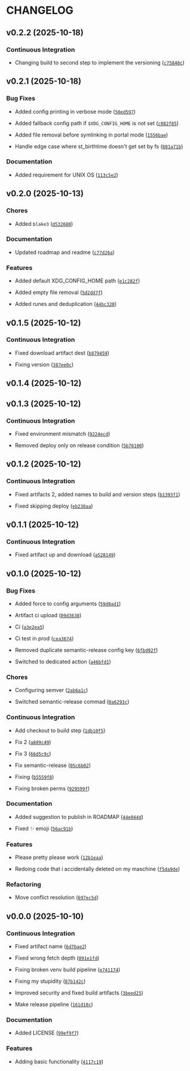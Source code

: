 # CHANGELOG


## v0.2.2 (2025-10-18)

### Continuous Integration

- Changing build to second step to implement the versioning
  ([`c75848c`](https://github.com/vividsystem/wisort/commit/c75848c1416f6393821ba48969da87dd7719ee46))


## v0.2.1 (2025-10-18)

### Bug Fixes

- Added config printing in verbose mode
  ([`50ed597`](https://github.com/vividsystem/wisort/commit/50ed597527310f620de67d77e35d5e87ccd09983))

- Added fallback config path if `$XDG_CONFIG_HOME` is not set
  ([`c082f85`](https://github.com/vividsystem/wisort/commit/c082f858d4626137ab3b3ddd4586f9e6f0400385))

- Added file removal before symlinking in portal mode
  ([`1556bae`](https://github.com/vividsystem/wisort/commit/1556bae591bb1efe7b630eb8bb48e1648bb06558))

- Handle edge case where st_birthtime doesn't get set by fs
  ([`801a71b`](https://github.com/vividsystem/wisort/commit/801a71b0d85b3b5e2724aa36e9fc332d3410b2ab))

### Documentation

- Added requirement for UNIX OS
  ([`113c5e2`](https://github.com/vividsystem/wisort/commit/113c5e299da557372fc70194fdad73e4d7edc860))


## v0.2.0 (2025-10-13)

### Chores

- Added `blake3`
  ([`d532680`](https://github.com/vividsystem/wisort/commit/d532680a1eca722bb72769d616e02935877a6c08))

### Documentation

- Updated roadmap and readme
  ([`c77d26a`](https://github.com/vividsystem/wisort/commit/c77d26a1d9001b4b887d91713e082ec1b08dca6a))

### Features

- Added default XDG_CONFIG_HOME path
  ([`e1c282f`](https://github.com/vividsystem/wisort/commit/e1c282f7cd5015961cafa5f465ec5f0e8eff5b3d))

- Added empty file removal
  ([`5d2dd7f`](https://github.com/vividsystem/wisort/commit/5d2dd7f1f5948f96e8ce9932c057aaa67328c448))

- Added runes and deduplication
  ([`44bc320`](https://github.com/vividsystem/wisort/commit/44bc32019866e897bb9c6dba54e4990578a5379c))


## v0.1.5 (2025-10-12)

### Continuous Integration

- Fixed download artifact dest
  ([`b879459`](https://github.com/vividsystem/wisort/commit/b87945995b33e4a7375dc72bf5647324bada7799))

- Fixing version
  ([`387ee0c`](https://github.com/vividsystem/wisort/commit/387ee0cb1a8b6188be5fdfc284f8930a262ca232))


## v0.1.4 (2025-10-12)


## v0.1.3 (2025-10-12)

### Continuous Integration

- Fixed environment mismatch
  ([`9224ecd`](https://github.com/vividsystem/wisort/commit/9224ecd46263988f3a9b7e7d539c5bef174e74d5))

- Removed deploy only on release condition
  ([`5b78100`](https://github.com/vividsystem/wisort/commit/5b781009c62a9a2443d62120600c1b560174388c))


## v0.1.2 (2025-10-12)

### Continuous Integration

- Fixed artifacts 2, added names to build and version steps
  ([`b1393f1`](https://github.com/vividsystem/wisort/commit/b1393f138eadc16c77574d8df10ce3a4ae48b408))

- Fixed skipping deploy
  ([`eb238aa`](https://github.com/vividsystem/wisort/commit/eb238aa2b5edea23ffe4f91870e28f2fa015f313))


## v0.1.1 (2025-10-12)

### Continuous Integration

- Fixed artifact up and download
  ([`a528149`](https://github.com/vividsystem/wisort/commit/a5281493ffbfca70037df7756aac1b3506845e46))


## v0.1.0 (2025-10-12)

### Bug Fixes

- Added force to config arguments
  ([`59d8ad1`](https://github.com/vividsystem/wisort/commit/59d8ad1f6dc8fef2563048a09edebd1bd63bb986))

- Artifact ci upload
  ([`09d3638`](https://github.com/vividsystem/wisort/commit/09d36387c9a0b4c01243558945e8dda279362888))

- Ci
  ([`a3e2ea5`](https://github.com/vividsystem/wisort/commit/a3e2ea500785098c628a6110ff146b04be9f15ec))

- Ci test in prod
  ([`cea3674`](https://github.com/vividsystem/wisort/commit/cea36743466c61a91acbebcce52be065aba43b20))

- Removed duplicate semantic-release config key
  ([`6fbd92f`](https://github.com/vividsystem/wisort/commit/6fbd92fb0bad253bbb402d6e567971500150fabf))

- Switched to dedicated action
  ([`a46bfd1`](https://github.com/vividsystem/wisort/commit/a46bfd19238c99f3c7ae432749bb34014ae3c1fd))

### Chores

- Configuring semver
  ([`2ab6a1c`](https://github.com/vividsystem/wisort/commit/2ab6a1cd7f652f3781c5d9c97ca03e9889c23b05))

- Switched semantic-release commad
  ([`0a6293c`](https://github.com/vividsystem/wisort/commit/0a6293ced7faa5b50771cf0ec2b1fe6589680e53))

### Continuous Integration

- Add checkout to build step
  ([`1db10f5`](https://github.com/vividsystem/wisort/commit/1db10f5dd204860926589b97ca2e6208201112f9))

- Fix 2
  ([`a889c49`](https://github.com/vividsystem/wisort/commit/a889c492b0561907f54f42180a0f3237fd1ba73c))

- Fix 3
  ([`66d5c9c`](https://github.com/vividsystem/wisort/commit/66d5c9ca3d4fe941b4cbba4f929f1dc268b8c419))

- Fix semantic-release
  ([`05c6b02`](https://github.com/vividsystem/wisort/commit/05c6b02f162e55077a43d25b799880aafbc2e443))

- Fixing
  ([`b5559f8`](https://github.com/vividsystem/wisort/commit/b5559f846fd9827d764ab5353d9bc59041e478bd))

- Fixing broken perms
  ([`929599f`](https://github.com/vividsystem/wisort/commit/929599fc4b72beed238cb8cede9fbbaecf9dab01))

### Documentation

- Added suggestion to publish in ROADMAP
  ([`44e044d`](https://github.com/vividsystem/wisort/commit/44e044d06afe5d1d9f7c2ac1fc94dad17665d8d4))

- Fixed :sparkles: emoji
  ([`56ac91b`](https://github.com/vividsystem/wisort/commit/56ac91ba14b34cd9e2fa4c8e29469eae4c276661))

### Features

- Please pretty please work
  ([`12b1eaa`](https://github.com/vividsystem/wisort/commit/12b1eaaa48ab30e2af708b9e9031acc187dd34ba))

- Redoing code that i accidentally deleted on my maschine
  ([`f5da9de`](https://github.com/vividsystem/wisort/commit/f5da9de6110c57a1312673dc9e3bb8f57bfbe86f))

### Refactoring

- Move conflict resolution
  ([`697ec5d`](https://github.com/vividsystem/wisort/commit/697ec5d10fb5f7c7286863187e4ad5d6548efe49))


## v0.0.0 (2025-10-10)

### Continuous Integration

- Fixed artifact name
  ([`6d7bae2`](https://github.com/vividsystem/wisort/commit/6d7bae2db9fe3227830768b29de350fc1c679418))

- Fixed wrong fetch depth
  ([`891e1fd`](https://github.com/vividsystem/wisort/commit/891e1fd8f0b2f64077df4700036aaa3552e91cfd))

- Fixing broken venv build pipeline
  ([`e741174`](https://github.com/vividsystem/wisort/commit/e741174d2d63c7134762840dc5781b31a4c20c9b))

- Fixing my stupidity
  ([`87b142c`](https://github.com/vividsystem/wisort/commit/87b142c9646e1416650c3d50ff0c06ef86a44dbc))

- Improved security and fixed build artifacts
  ([`3beed25`](https://github.com/vividsystem/wisort/commit/3beed25b725fd7768136230aaebd087763823e30))

- Make release pipeline
  ([`161d10c`](https://github.com/vividsystem/wisort/commit/161d10c5d667e737f727a1c438a4723071bdd5ce))

### Documentation

- Added LICENSE
  ([`99ef9f7`](https://github.com/vividsystem/wisort/commit/99ef9f78c3bdbecc2cd975a069d856321d33426f))

### Features

- Adding basic functionality
  ([`4117c19`](https://github.com/vividsystem/wisort/commit/4117c19ef7191cdf566ced9fe0f0dc57eb60b3e6))
